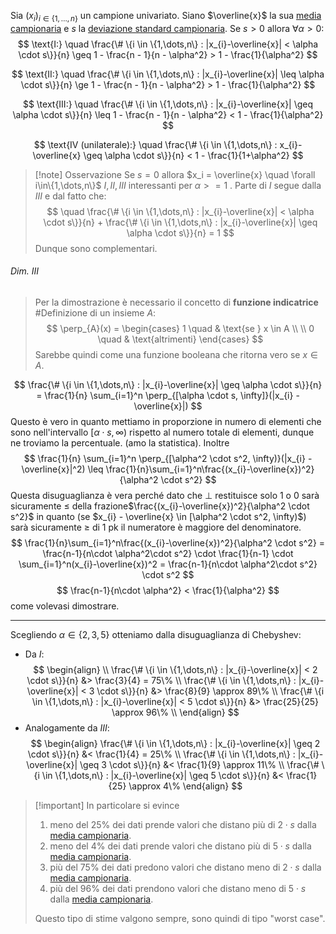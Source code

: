 Sia $(x_{i})_{i \in \{1,\dots,n\}}$ un campione univariato.
Siano $\overline{x}$ la sua [media campionaria](Concetti%20Fondamentali#^33dd17) e $s$ la [deviazione standard campionaria](Concetti%20Fondamentali#^dce63e).
Se $s>0$ allora $\forall \alpha > 0$: 
$$
 \text{I:} \quad \frac{\# \{i \in \{1,\dots,n\} : |x_{i}-\overline{x}| < \alpha \cdot s\}}{n} \geq 1 - \frac{n - 1}{n - \alpha^2} > 1 - \frac{1}{\alpha^2}
  $$
  
$$
 \text{II:} \quad \frac{\# \{i \in \{1,\dots,n\} : |x_{i}-\overline{x}| \leq \alpha \cdot s\}}{n} \ge 1 - \frac{n - 1}{n - \alpha^2} > 1 - \frac{1}{\alpha^2}
  $$

$$
 \text{III:} \quad \frac{\# \{i \in \{1,\dots,n\} : |x_{i}-\overline{x}| \geq \alpha \cdot s\}}{n} \leq 1 - \frac{n - 1}{n - \alpha^2} < 1 - \frac{1}{\alpha^2}
  $$
  
$$
 \text{IV (unilaterale):} \quad \frac{\# \{i \in \{1,\dots,n\} : x_{i}-\overline{x} \geq \alpha \cdot s\}}{n} < 1 - \frac{1}{1+\alpha^2}
  $$
>[!note] Osservazione
> Se $s = 0$ allora $x_i = \overline{x} \quad \forall i\in\{1,\dots,n\}$
> $I,II,III$ interessanti per $\alpha >= 1$ .
> Parte di $I$ segue dalla $III$ e dal fatto che:
> $$
> \quad \frac{\# \{i \in \{1,\dots,n\} : |x_{i}-\overline{x}| < \alpha \cdot s\}}{n} + \frac{\# \{i \in \{1,\dots,n\} : |x_{i}-\overline{x}| \geq \alpha \cdot s\}}{n} = 1
> $$
> Dunque sono complementari.

###### Dim. $III$
> Per la dimostrazione è necessario il concetto di **funzione indicatrice** #Definizione di un insieme $A$:
> $$
>\perp_{A}(x) = 
>\begin{cases}
>1 \quad & \text{se } x \in A \\ \\
>0 \quad & \text{altrimenti}
>\end{cases}
>$$
> Sarebbe quindi come una funzione booleana che ritorna vero se $x \in A$.

$$
\frac{\# \{i \in \{1,\dots,n\} : |x_{i}-\overline{x}| \geq \alpha \cdot s\}}{n} = \frac{1}{n} \sum_{i=1}^n \perp_{[\alpha \cdot s, \infty]}(|x_{i} - \overline{x}|)
$$
Questo è vero in quanto mettiamo in proporzione in numero di elementi che sono nell'intervallo $[\alpha \cdot s, \infty)$ rispetto al numero totale di elementi, dunque ne troviamo la percentuale. (amo la statistica).
Inoltre
$$
\frac{1}{n} \sum_{i=1}^n \perp_{[\alpha^2 \cdot s^2, \infty)}(|x_{i} - \overline{x}|^2) \leq \frac{1}{n}\sum_{i=1}^n\frac{(x_{i}-\overline{x})^2}{\alpha^2 \cdot s^2}
$$
Questa disuguaglianza è vera perché dato che $\perp$ restituisce solo 1 o 0 sarà sicuramente $\leq$ della frazione$\frac{(x_{i}-\overline{x})^2}{\alpha^2 \cdot s^2}$ in quanto  (se $x_{i} - \overline{x} \in [\alpha^2 \cdot s^2, \infty)$) sarà sicuramente $\ge$ di 1 pk il numeratore è maggiore del denominatore.
$$
\frac{1}{n}\sum_{i=1}^n\frac{(x_{i}-\overline{x})^2}{\alpha^2 \cdot s^2} = \frac{n-1}{n\cdot \alpha^2\cdot s^2} \cdot \frac{1}{n-1} \cdot \sum_{i=1}^n(x_{i}-\overline{x})^2 = \frac{n-1}{n\cdot \alpha^2\cdot s^2} \cdot s^2
$$
$$
 \frac{n-1}{n\cdot \alpha^2} < \frac{1}{\alpha^2}
$$
come volevasi dimostrare.

---
Scegliendo $\alpha\in\{2,3,5\}$ otteniamo dalla disuguaglianza di Chebyshev:
- Da $I$:
	$$
	 \begin{align} \\
 \frac{\# \{i \in \{1,\dots,n\} : |x_{i}-\overline{x}| < 2 \cdot s\}}{n} &> \frac{3}{4} = 75\% \\
 \frac{\# \{i \in \{1,\dots,n\} : |x_{i}-\overline{x}| < 3 \cdot s\}}{n} &> \frac{8}{9} \approx 89\% \\
 \frac{\# \{i \in \{1,\dots,n\} : |x_{i}-\overline{x}| < 5 \cdot s\}}{n} &> \frac{25}{25} \approx 96\% \\
     \end{align}
	 $$
- Analogamente da $III$:
  $$
\begin{align}
\frac{\# \{i \in \{1,\dots,n\} : |x_{i}-\overline{x}| \geq 2 \cdot s\}}{n} &< \frac{1}{4} = 25\% \\
\frac{\# \{i \in \{1,\dots,n\} : |x_{i}-\overline{x}| \geq 3 \cdot s\}}{n} &< \frac{1}{9} \approx 11\% \\
\frac{\# \{i \in \{1,\dots,n\} : |x_{i}-\overline{x}| \geq 5 \cdot s\}}{n} &< \frac{1}{25} \approx 4\%
\end{align}
  $$
  
>[!important] In particolare si evince
> 1. meno del 25% dei dati prende valori che distano più di $2\cdot s$ dalla [media campionaria](Concetti%20Fondamentali#^33dd17).
> 2. meno del 4% dei dati prende valori che distano più di $5 \cdot s$ dalla [media campionaria](Concetti%20Fondamentali#^33dd17).
> 3. più del 75% dei dati predono valori che distano meno di $2 \cdot s$ dalla [media campionaria](Concetti%20Fondamentali#^33dd17). 
> 4. più del 96% dei dati prendono valori che distano meno di $5 \cdot s$ dalla [media campionaria](Concetti%20Fondamentali#^33dd17).
> 
> Questo tipo di stime valgono sempre, sono quindi di tipo "worst case".